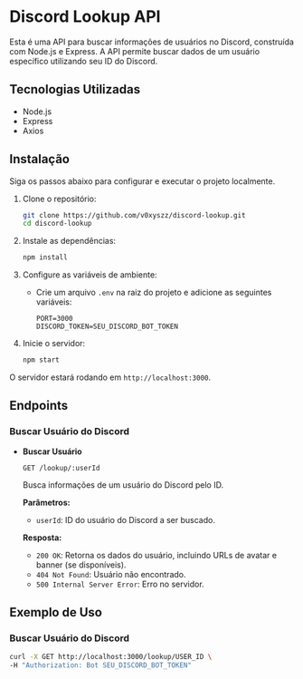 # Discord Lookup API

Esta é uma API para buscar informações de usuários no Discord, construída com Node.js e Express. A API permite buscar dados de um usuário específico utilizando seu ID do Discord.

## Tecnologias Utilizadas

- Node.js
- Express
- Axios

## Instalação

Siga os passos abaixo para configurar e executar o projeto localmente.

1. Clone o repositório:
    ```bash
    git clone https://github.com/v0xyszz/discord-lookup.git
    cd discord-lookup
    ```

2. Instale as dependências:
    ```bash
    npm install
    ```

3. Configure as variáveis de ambiente:
    - Crie um arquivo `.env` na raiz do projeto e adicione as seguintes variáveis:
        ```
        PORT=3000
        DISCORD_TOKEN=SEU_DISCORD_BOT_TOKEN
        ```

4. Inicie o servidor:
    ```bash
    npm start
    ```

O servidor estará rodando em `http://localhost:3000`.

## Endpoints

### Buscar Usuário do Discord

- **Buscar Usuário**
    ```
    GET /lookup/:userId
    ```
    Busca informações de um usuário do Discord pelo ID.

    **Parâmetros:**
    - `userId`: ID do usuário do Discord a ser buscado.

    **Resposta:**
    - `200 OK`: Retorna os dados do usuário, incluindo URLs de avatar e banner (se disponíveis).
    - `404 Not Found`: Usuário não encontrado.
    - `500 Internal Server Error`: Erro no servidor.

## Exemplo de Uso

### Buscar Usuário do Discord

```bash
curl -X GET http://localhost:3000/lookup/USER_ID \
-H "Authorization: Bot SEU_DISCORD_BOT_TOKEN"
